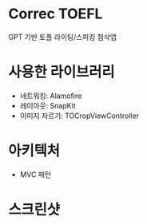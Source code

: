 #  Correc TOEFL
GPT 기반 토플 라이팅/스피킹 첨삭앱 

# 사용한 라이브러리
- 네트워킹: Alamofire
- 레이아웃: SnapKit
- 이미지 자르기: TOCropViewController

# 아키텍처
- MVC 패턴

# 스크린샷 
